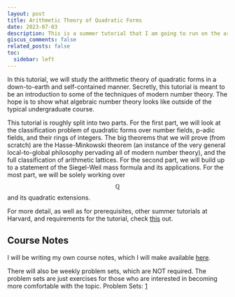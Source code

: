```yaml
---
layout: post
title: Arithmetic Theory of Quadratic Forms
date: 2023-07-03
description: This is a summer tutorial that I am going to run on the arithmetic theory of quadratic forms.
giscus_comments: false
related_posts: false
toc:
  sidebar: left
---
```

In this tutorial, we will study the arithmetic theory of quadratic forms in a down-to-earth and self-contained manner. Secretly, this tutorial is meant to be an introduction to some of the techniques of modern number theory. The hope is to show what algebraic number theory looks like outside of the typical undergraduate course.

This tutorial is roughly split into two parts. For the first part, we will look at the classification problem of quadratic forms over number fields, p-adic fields, and their rings of integers. The big theorems that we will prove (from scratch) are the Hasse-Minkowski theorem (an instance of the very general local-to-global philosophy pervading all of modern number theory), and the full classification of arithmetic lattices. For the second part, we will build up to a statement of the Siegel-Weil mass formula and its applications. For the most part, we will be solely working over $$\mathbb{Q}$$ and its quadratic extensions.

For more detail, as well as for prerequisites, other summer tutorials at Harvard, and requirements for the tutorial, check [this](https://www.math.harvard.edu/undergraduate/the-2023-summer-tutorial-program/) out.

## Course Notes

I will be writing my own course notes, which I will make available [here](https://kush1729.github.io/assets/pdf/Quadratic_Forms_Lecture_Notes.pdf).

There will also be weekly problem sets, which are NOT required. The problem sets are just exercises for those who are interested in becoming more comfortable with the topic. Problem Sets: [1](https://kush1729.github.io/assets/pdf/PSet1-Sum23QF.pdf)
